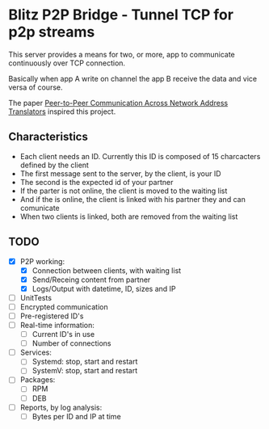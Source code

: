 # Blitz P2P Bridge - Tunnel TCP for p2p streams

This server provides a means for two, or more, app to communicate continuously over TCP connection.

Basically when app A write on channel the app B receive the data and vice versa of course.

The paper [Peer-to-Peer Communication Across Network Address Translators](http://www.brynosaurus.com/pub/net/p2pnat/) inspired this project.

## Characteristics

* Each client needs an ID. Currently this ID is composed of 15 charcacters defined by the client
* The first message sent to the server, by the client, is your ID
* The second is the expected id of your partner
* If the parter is not online, the client is moved to the waiting list
* And if the is online, the client is linked with his partner they and can comunicate
* When two clients is linked, both are removed from the waiting list

## TODO

- [x] P2P working:
    - [x] Connection between clients, with waiting list
    - [x] Send/Receing content from partner
    - [x] Logs/Output with datetime, ID, sizes and IP
- [ ] UnitTests
- [ ] Encrypted communication
- [ ] Pre-registered ID's
- [ ] Real-time information:
    - [ ] Current ID's in use
    - [ ] Number of connections
- [ ] Services:
    - [ ] Systemd: stop, start and restart
    - [ ] SystemV: stop, start and restart
- [ ] Packages:
    - [ ] RPM
    - [ ] DEB
- [ ] Reports, by log analysis:
    - [ ] Bytes per ID and IP at time

